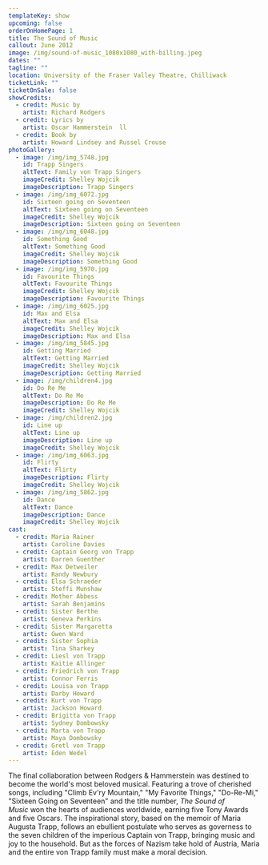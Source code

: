 ```yaml
---
templateKey: show
upcoming: false
orderOnHomePage: 1
title: The Sound of Music
callout: June 2012
image: /img/sound-of-music_1080x1080_with-billing.jpeg
dates: ""
tagline: ""
location: University of the Fraser Valley Theatre, Chilliwack
ticketLink: ""
ticketOnSale: false
showCredits:
  - credit: Music by
    artist: Richard Rodgers
  - credit: Lyrics by
    artist: Oscar Hammerstein  ll
  - credit: Book by
    artist: Howard Lindsey and Russel Crouse
photoGallery:
  - image: /img/img_5748.jpg
    id: Trapp Singers
    altText: Family von Trapp Singers
    imageCredit: Shelley Wojcik
    imageDescription: Trapp Singers
  - image: /img/img_6072.jpg
    id: Sixteen going on Seventeen
    altText: Sixteen going on Seventeen
    imageCredit: Shelley Wojcik
    imageDescription: Sixteen going on Seventeen
  - image: /img/img_6048.jpg
    id: Something Good
    altText: Something Good
    imageCredit: Shelley Wojcik
    imageDescription: Something Good
  - image: /img/img_5970.jpg
    id: Favourite Things
    altText: Favourite Things
    imageCredit: Shelley Wojcik
    imageDescription: Favourite Things
  - image: /img/img_6025.jpg
    id: Max and Elsa
    altText: Max and Elsa
    imageCredit: Shelley Wojcik
    imageDescription: Max and Elsa
  - image: /img/img_5845.jpg
    id: Getting Married
    altText: Getting Married
    imageCredit: Shelley Wojcik
    imageDescription: Getting Married
  - image: /img/children4.jpg
    id: Do Re Me
    altText: Do Re Me
    imageDescription: Do Re Me
    imageCredit: Shelley Wojcik
  - image: /img/children2.jpg
    id: Line up
    altText: Line up
    imageDescription: Line up
    imageCredit: Shelley Wojcik
  - image: /img/img_6063.jpg
    id: Flirty
    altText: Flirty
    imageDescription: Flirty
    imageCredit: Shelley Wojcik
  - image: /img/img_5862.jpg
    id: Dance
    altText: Dance
    imageDescription: Dance
    imageCredit: Shelley Wojcik
cast:
  - credit: Maria Rainer
    artist: Caroline Davies
  - credit: Captain Georg von Trapp
    artist: Darren Guenther
  - credit: Max Detweiler
    artist: Randy Newbury
  - credit: Elsa Schraeder
    artist: Steffi Munshaw
  - credit: Mother Abbess
    artist: Sarah Benjamins
  - credit: Sister Berthe
    artist: Geneva Perkins
  - credit: Sister Margaretta
    artist: Gwen Ward
  - credit: Sister Sophia
    artist: Tina Sharkey
  - credit: Liesl von Trapp
    artist: Kaitie Allinger
  - credit: Friedrich von Trapp
    artist: Connor Ferris
  - credit: Louisa von Trapp
    artist: Darby Howard
  - credit: Kurt von Trapp
    artist: Jackson Howard
  - credit: Brigitta von Trapp
    artist: Sydney Dombowsky
  - credit: Marta von Trapp
    artist: Maya Dombowsky
  - credit: Gretl von Trapp
    artist: Eden Wedel
---
```

The final collaboration between Rodgers & Hammerstein was destined to become the world's most beloved musical. Featuring a trove of cherished songs, including "Climb Ev'ry Mountain," "My Favorite Things," "Do-Re-Mi," "Sixteen Going on Seventeen" and the title number, *The Sound of Music* won the hearts of audiences worldwide, earning five Tony Awards and five Oscars. The inspirational story, based on the memoir of Maria Augusta Trapp, follows an ebullient postulate who serves as governess to the seven children of the imperious Captain von Trapp, bringing music and joy to the household. But as the forces of Nazism take hold of Austria, Maria and the entire von Trapp family must make a moral decision.